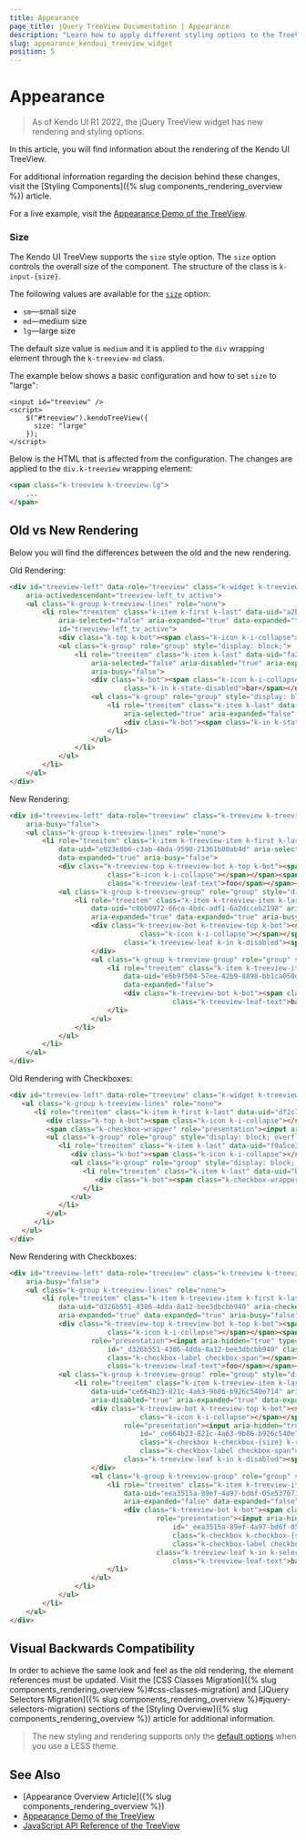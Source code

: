```yaml
---
title: Appearance
page_title: jQuery TreeView Documentation | Appearance
description: "Learn how to apply different styling options to the TreeView widget."
slug: appearance_kendoui_treeview_widget
position: 5 
---
```


# Appearance

> As of Kendo UI R1 2022, the jQuery TreeView widget has new rendering and styling options.

In this article, you will find information about the rendering of the Kendo UI TreeView.

For additional information regarding the decision behind these changes, visit the [Styling Components]({% slug components_rendering_overview %}) article.

For a live example, visit the [Appearance Demo of the TreeView](https://demos.telerik.com/kendo-ui/treeview/appearance).


### Size

The Kendo UI TreeView supports the `size` style option. The `size` option controls the overall size of the component. The structure of the class is `k-input-{size}`.

The following values are available for the [`size`](/api/javascript/ui/treeview/configuration/size) option:

- `sm`—small size
- `md`—medium size
- `lg`—large size

The default size value is `medium` and it is applied to the `div` wrapping element through the `k-treeview-md` class.

The example below shows a basic configuration and how to set `size` to "large":

```dojo
<input id="treeview" />
<script>
    $("#treeview").kendoTreeView({
      size: "large"
    });
</script>
```

Below is the HTML that is affected from the configuration. The changes are applied to the `div.k-treeview` wrapping element:

```html
<span class="k-treeview k-treeview-lg">
    ...
</span>
```

## Old vs New Rendering

Below you will find the differences between the old and the new rendering. 

Old Rendering:

```html
<div id="treeview-left" data-role="treeview" class="k-widget k-treeview" tabindex="0" role="tree" aria-busy="false"
    aria-activedescendant="treeview-left_tv_active">
    <ul class="k-group k-treeview-lines" role="none">
        <li role="treeitem" class="k-item k-first k-last" data-uid="a2bbf1df-e3d1-48b8-ac64-fec8a312c6ee"
            aria-selected="false" aria-expanded="true" data-expanded="true" aria-busy="false"
            id="treeview-left_tv_active">
            <div class="k-top k-bot"><span class="k-icon k-i-collapse"></span><span class="k-in">foo</span></div>
            <ul class="k-group" role="group" style="display: block;">
                <li role="treeitem" class="k-item k-last" data-uid="fa2f98ee-0bfe-4d6d-b8f5-7c7acfedb63a"
                    aria-selected="false" aria-disabled="true" aria-expanded="true" data-expanded="true"
                    aria-busy="false">
                    <div class="k-bot"><span class="k-icon k-i-collapse"></span><span
                            class="k-in k-state-disabled">bar</span></div>
                    <ul class="k-group" role="group" style="display: block;">
                        <li role="treeitem" class="k-item k-last" data-uid="dc2ec9eb-56d2-4178-9201-81180e31c929"
                            aria-selected="true" aria-expanded="false" data-expanded="false">
                            <div class="k-bot"><span class="k-in k-state-selected">baz</span></div>
                        </li>
                    </ul>
                </li>
            </ul>
        </li>
    </ul>
</div>
```

New Rendering:

```html
<div id="treeview-left" data-role="treeview" class="k-treeview k-treeview-{size}" tabindex="0" role="tree"
    aria-busy="false">
    <ul class="k-group k-treeview-lines" role="none">
        <li role="treeitem" class="k-item k-treeview-item k-first k-last"
            data-uid="e023e8b6-c3ab-4bda-9590-21361b00ab4d" aria-selected="false" aria-expanded="true"
            data-expanded="true" aria-busy="false">
            <div class="k-treeview-top k-treeview-bot k-top k-bot"><span class="k-treeview-toggle"><span
                        class="k-icon k-i-collapse"></span></span><span class="k-treeview-leaf k-in"><span
                        class="k-treeview-leaf-text">foo</span></span></div>
            <ul class="k-group k-treeview-group" role="group" style="display: block;">
                <li role="treeitem" class="k-item k-treeview-item k-last"
                    data-uid="c86b0972-66ca-4bdc-adf1-6a2dcceb2198" aria-selected="false" aria-disabled="true"
                    aria-expanded="true" data-expanded="true" aria-busy="false">
                    <div class="k-treeview-bot k-treeview-top k-bot"><span class="k-treeview-toggle"><span
                                class="k-icon k-i-collapse"></span></span><span
                            class="k-treeview-leaf k-in k-disabled"><span class="k-treeview-leaf-text">bar</span></span>
                    </div>
                    <ul class="k-group k-treeview-group" role="group" style="display: block;">
                        <li role="treeitem" class="k-item k-treeview-item k-last"
                            data-uid="e6b9f504-57ee-42b9-8898-bb1ca050d535" aria-selected="true" aria-expanded="false"
                            data-expanded="false">
                            <div class="k-treeview-bot k-bot"><span class="k-treeview-leaf k-in k-selected"><span
                                        class="k-treeview-leaf-text">baz</span></span></div>
                        </li>
                    </ul>
                </li>
            </ul>
        </li>
    </ul>
</div>
```

Old Rendering with Checkboxes:

```html
<div id="treeview-left" data-role="treeview" class="k-widget k-treeview" tabindex="0" role="tree" aria-busy="false" aria-activedescendant="treeview-left_tv_active">
   <ul class="k-group k-treeview-lines" role="none">
      <li role="treeitem" class="k-item k-first k-last" data-uid="df2c744f-fbe9-4935-878f-b36d5cc97ccb" aria-checked="false" aria-selected="false" aria-expanded="true" data-expanded="true" aria-busy="false">
         <div class="k-top k-bot"><span class="k-icon k-i-collapse"></span>
		 <span class="k-checkbox-wrapper" role="presentation"><input aria-hidden="true" type="checkbox" tabindex="-1" id="_df2c744f-fbe9-4935-878f-b36d5cc97ccb" class="k-checkbox"><span class="k-checkbox-label checkbox-span"></span></span><span class="k-in">foo</span></div>
         <ul class="k-group" role="group" style="display: block; overflow: visible; height: auto;">
            <li role="treeitem" class="k-item k-last" data-uid="f0a5ce33-57f1-45ba-ae1d-2e652d0a4705" aria-checked="false" aria-selected="false" aria-expanded="true" data-expanded="true" aria-busy="false">
               <div class="k-bot"><span class="k-icon k-i-collapse"></span><span class="k-checkbox-wrapper" role="presentation"><input aria-hidden="true" type="checkbox" tabindex="-1" id="_f0a5ce33-57f1-45ba-ae1d-2e652d0a4705" class="k-checkbox"><span class="k-checkbox-label checkbox-span"></span></span><span class="k-in">bar</span></div>
               <ul class="k-group" role="group" style="display: block; overflow: visible; height: auto;">
                  <li role="treeitem" class="k-item k-last" data-uid="b0f0e249-5c64-47eb-8a6f-d0bd383c46ed" aria-checked="false" aria-selected="false" aria-expanded="false" data-expanded="false" id="treeview-left_tv_active">
                     <div class="k-bot"><span class="k-checkbox-wrapper" role="presentation"><input aria-hidden="true" type="checkbox" tabindex="-1" id="_b0f0e249-5c64-47eb-8a6f-d0bd383c46ed" class="k-checkbox"><span class="k-checkbox-label checkbox-span"></span></span><span class="k-in k-state-selected" aria-selected="true">baz</span></div>
                  </li>
               </ul>
            </li>
         </ul>
      </li>
   </ul>
</div>
```

New Rendering with Checkboxes:

```html
<div id="treeview-left" data-role="treeview" class="k-treeview k-treeview-{size}" tabindex="0" role="tree"
    aria-busy="false">
    <ul class="k-group k-treeview-lines" role="none">
        <li role="treeitem" class="k-item k-treeview-item k-first k-last"
            data-uid="d326b551-4386-4dda-8a12-bee3dbcbb940" aria-checked="false" aria-selected="false"
            aria-expanded="true" data-expanded="true" aria-busy="false">
            <div class="k-treeview-top k-treeview-bot k-top k-bot"><span class="k-treeview-toggle"><span
                        class="k-icon k-i-collapse"></span></span><span class="k-checkbox-wrapper"
                    role="presentation"><input aria-hidden="true" type="checkbox" tabindex="-1"
                        id="_d326b551-4386-4dda-8a12-bee3dbcbb940" class="k-checkbox k-checkbox-{size} k-rounded-md"><span
                        class="k-checkbox-label checkbox-span"></span></span><span class="k-treeview-leaf k-in"><span
                        class="k-treeview-leaf-text">foo</span></span></div>
            <ul class="k-group k-treeview-group" role="group" style="display: block;">
                <li role="treeitem" class="k-item k-treeview-item k-last"
                    data-uid="ce664b23-821c-4a63-9b86-b926c540e714" aria-checked="false" aria-selected="false"
                    aria-disabled="true" aria-expanded="true" data-expanded="true" aria-busy="false">
                    <div class="k-treeview-bot k-treeview-top k-bot"><span class="k-treeview-toggle"><span
                                class="k-icon k-i-collapse"></span></span><span class="k-checkbox-wrapper"
                            role="presentation"><input aria-hidden="true" type="checkbox" tabindex="-1" disabled=""
                                id="_ce664b23-821c-4a63-9b86-b926c540e714"
                                class="k-checkbox k-checkbox-{size} k-rounded-md"><span
                                class="k-checkbox-label checkbox-span"></span></span><span
                            class="k-treeview-leaf k-in k-disabled"><span class="k-treeview-leaf-text">bar</span></span>
                    </div>
                    <ul class="k-group k-treeview-group" role="group" style="display: block;">
                        <li role="treeitem" class="k-item k-treeview-item k-last"
                            data-uid="eea3515a-89ef-4a97-bd6f-05e537073be0" aria-checked="false" aria-selected="true"
                            aria-expanded="false" data-expanded="false">
                            <div class="k-treeview-bot k-bot"><span class="k-checkbox-wrapper"
                                    role="presentation"><input aria-hidden="true" type="checkbox" tabindex="-1"
                                        id="_eea3515a-89ef-4a97-bd6f-05e537073be0"
                                        class="k-checkbox k-checkbox-{size} k-rounded-md"><span
                                        class="k-checkbox-label checkbox-span"></span></span><span
                                    class="k-treeview-leaf k-in k-selected"><span
                                        class="k-treeview-leaf-text">baz</span></span></div>
                        </li>
                    </ul>
                </li>
            </ul>
        </li>
    </ul>
</div>
```

## Visual Backwards Compatibility

In order to achieve the same look and feel as the old rendering, the element references must be updated. Visit the [CSS Classes Migration]({% slug components_rendering_overview %}#css-classes-migration) and [JQuery Selectors Migration]({% slug components_rendering_overview %}#jquery-selectors-migration) sections of the [Styling Overview]({% slug components_rendering_overview %}) article for additional information.

> The new styling and rendering supports only the [default options](#options) when you use a LESS theme.

## See Also

* [Appearance Overview Article]({% slug components_rendering_overview %})
* [Appearance Demo of the TreeView](https://demos.telerik.com/kendo-ui/treeview/appearance)
* [JavaScript API Reference of the TreeView](/api/javascript/ui/treeview)
